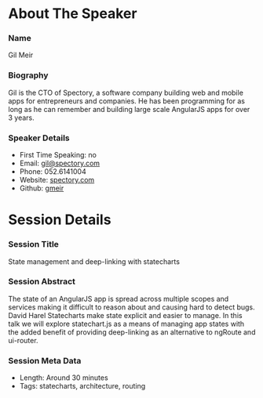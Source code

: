 About The Speaker
=================

### Name

Gil Meir

### Biography

Gil is the CTO of Spectory, a software company building web and mobile apps for entrepreneurs and companies.
He has been programming for as long as he can remember and building large scale AngularJS apps for over 3 years.

### Speaker Details

- First Time Speaking: no
- Email: gil@spectory.com
- Phone: 052.6141004
- Website: [spectory.com](http://www.spectory.com)
- Github: [gmeir](http://github.com/gmeir)

Session Details
===============

### Session Title

State management and deep-linking with statecharts

### Session Abstract

The state of an AngularJS app is spread across multiple scopes and services making it difficult
to reason about and causing hard to detect bugs. David Harel Statecharts make state explicit and
easier to manage. In this talk we will explore statechart.js as a means of managing app states with
the added benefit of providing deep-linking as an alternative to ngRoute and ui-router.

### Session Meta Data

- Length: Around 30 minutes
- Tags: statecharts, architecture, routing
